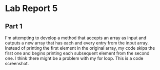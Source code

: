 # Lab Report 5

## Part 1

I'm attempting to develop a method that accepts an array as input and outputs a new array that has each and every entry from the input array. Instead of printing the first element in the original array, my code skips the first one and begins printing each subsequent element from the second one. I think there might be a problem with my for loop. This is a code screenshot.
